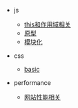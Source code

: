 - js
  - [this和作用域相关](js/this和作用域.md)
  - [原型](js/原型.md)
  - [模块化](js/模块化.md)

- css
  - [basic](css/basic.md)

- performance
  - [网站性能相关](performance/性能相关.md)